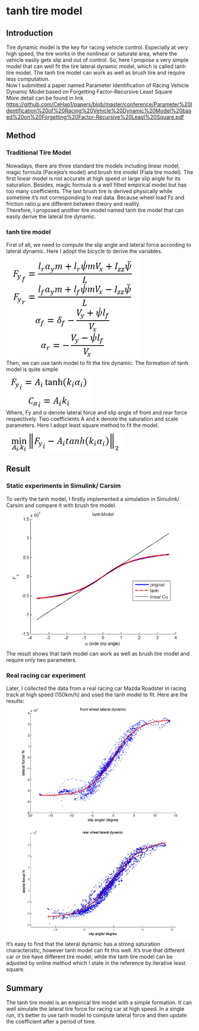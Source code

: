 # tanh tire model
## Introduction
Tire dynamic model is the key for racing vehicle control. Especially at very high speed, the tire works in the nonlinear or saturate area, where the vehicle easily gets slip and out of control. So, here I propose a very simple model that can well fit the tire lateral dynamic model, which is called tanh tire model. The tanh tire model can work as well as brush tire and require less computation.  
Now I submitted a paper named Parameter Identification of Racing Vehicle Dynamic Model based on Forgetting Factor-Recursive Least Square  
More detail can be found in link https://github.com/CeHao1/papers/blob/master/conference/Parameter%20Identification%20of%20Racing%20Vehicle%20Dynamic%20Model%20based%20on%20Forgetting%20Factor-Recursive%20Least%20Square.pdf  
## Method
### Traditional Tire Model
Nowadays, there are three standard tire models including linear model, magic formula (Pacejka’s model) and brush tire model (Fiala tire model). The first linear model is not accurate at high speed or large slip angle for its saturation. Besides, magic formula is a well fitted empirical model but has too many coefficients. The last brush tire is derived physically while sometime it’s not corresponding to real data. Because wheel load Fz and friction ratio µ are different between theory and reality.  
Therefore, I proposed another tire model named tanh tire model that can easily derive the lateral tire dynamic.  
### tanh tire model
First of all, we need to compute the slip angle and lateral force according to lateral dynamic. Here I adopt the bicycle to derive the variables.  
![image](https://github.com/CeHao1/Racing_Car/blob/master/Dynamic%20Identification/tanh%20model/image/1.png)  
Then, we can use tanh model to fit the tire dynamic. The formation of tanh model is quite simple  
![image](https://github.com/CeHao1/Racing_Car/blob/master/Dynamic%20Identification/tanh%20model/image/2.png)  
Where, Fy and α denote lateral force and slip angle of front and rear force respectively. Two coefficients A and k denote the saturation and scale parameters. Here I adopt least square method to fit the model.  
![image](https://github.com/CeHao1/Racing_Car/blob/master/Dynamic%20Identification/tanh%20model/image/2.5.png)  
## Result
### Static experiments in Simulink/ Carsim
To verify the tanh model, I firstly implemented a simulation in Simulink/ Carsim and compare it with brush tire model.  
![image](https://github.com/CeHao1/Racing_Car/blob/master/Dynamic%20Identification/tanh%20model/image/3.png)  
The result shows that tanh model can work as well as brush tire model and require only two parameters.
### Real racing car experiment
Later, I collected the data from a real racing car Mazda Roadster in racing track at high speed (150km/h) and used the tanh model to fit. Here are the results:  
![image](https://github.com/CeHao1/Racing_Car/blob/master/Dynamic%20Identification/tanh%20model/image/4.jpg)  
![image](https://github.com/CeHao1/Racing_Car/blob/master/Dynamic%20Identification/tanh%20model/image/5.jpg)  
It’s easy to find that the lateral dynamic has a strong saturation characteristic, however tanh model can fit this well. It’s true that different car or tire have different tire model, while the tanh tire model can be adjusted by online method which I state in the reference by iterative least square.  
## Summary
The tanh tire model is an empirical tire model with a simple formation. It can well simulate the lateral tire force for racing car at high speed. In a single run, it’s better to use tanh model to compute lateral force and then update the coefficient after a period of time.

